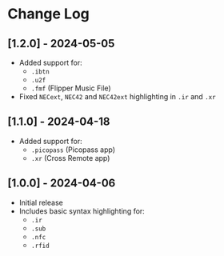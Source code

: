 # Change Log

## [1.2.0] - 2024-05-05

- Added support for:
  - `.ibtn`
  - `.u2f`
  - `.fmf` (Flipper Music File)
- Fixed `NECext`, `NEC42` and `NEC42ext` highlighting in `.ir` and `.xr`

## [1.1.0] - 2024-04-18

- Added support for:
  - `.picopass` (Picopass app)
  - `.xr` (Cross Remote app)

## [1.0.0] - 2024-04-06

- Initial release
- Includes basic syntax highlighting for:
  - `.ir`
  - `.sub`
  - `.nfc`
  - `.rfid`